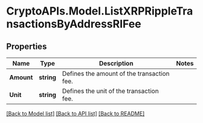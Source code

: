 # CryptoAPIs.Model.ListXRPRippleTransactionsByAddressRIFee

## Properties

Name | Type | Description | Notes
------------ | ------------- | ------------- | -------------
**Amount** | **string** | Defines the amount of the transaction fee. | 
**Unit** | **string** | Defines the unit of the transaction fee. | 

[[Back to Model list]](../README.md#documentation-for-models) [[Back to API list]](../README.md#documentation-for-api-endpoints) [[Back to README]](../README.md)

